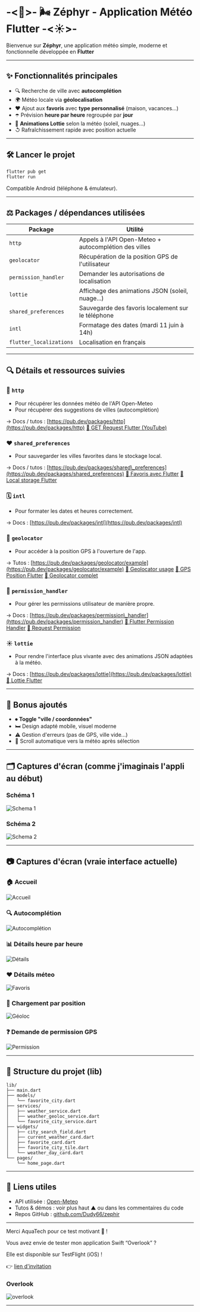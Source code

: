 # -<🌴>- 🌬️ Zéphyr - Application Météo Flutter -<☀️>-

Bienvenue sur **Zéphyr**, une application météo simple, moderne et fonctionnelle développée en **Flutter** 

---

## ✨ Fonctionnalités principales

* 🔍 Recherche de ville avec **autocomplétion**
* 🌍 Météo locale via **géolocalisation**
* ❤️ Ajout aux **favoris** avec **type personnalisé** (maison, vacances...)
* ☂️ Prévision **heure par heure** regroupée par **jour**
* 🌌 **Animations Lottie** selon la météo (soleil, nuages...)
* ↺ Rafraîchissement rapide avec position actuelle

---

## 🛠️ Lancer le projet

```bash
flutter pub get
flutter run
```

Compatible Android (téléphone & émulateur).

---

## ⚖️ Packages / dépendances utilisées

| Package                 | Utilité                                               |
| ----------------------- | ----------------------------------------------------- |
| `http`                  | Appels à l'API Open-Meteo + autocomplétion des villes |
| `geolocator`            | Récupération de la position GPS de l'utilisateur      |
| `permission_handler`    | Demander les autorisations de localisation            |
| `lottie`                | Affichage des animations JSON (soleil, nuage...)      |
| `shared_preferences`    | Sauvegarde des favoris localement sur le téléphone    |
| `intl`                  | Formatage des dates (mardi 11 juin à 14h)             |
| `flutter_localizations` | Localisation en français                              |

---

## 🔍 Détails et ressources suivies

### 🚀 `http`

* Pour récupérer les données météo de l'API Open-Meteo
* Pour récupérer des suggestions de villes (autocomplétion)

→ Docs / tutos :
[https://pub.dev/packages/http](https://pub.dev/packages/http)
[🎥 GET Request Flutter (YouTube)](https://www.youtube.com/watch?v=8Tu9Gjs3xcM)

### ❤️ `shared_preferences`

* Pour sauvegarder les villes favorites dans le stockage local.

→ Docs / tutos :
[https://pub.dev/packages/shared\_preferences](https://pub.dev/packages/shared_preferences)
[🎥 Favoris avec Flutter](https://www.youtube.com/watch?v=Ccd5fIrCDSY)
[🎥 Local storage Flutter](https://www.youtube.com/watch?v=O72HfMS19F0)

### 🗓 `intl`

* Pour formater les dates et heures correctement.

→ Docs :
[https://pub.dev/packages/intl](https://pub.dev/packages/intl)

### 📍 `geolocator`

* Pour accéder à la position GPS à l'ouverture de l'app.

→ Tutos :
[https://pub.dev/packages/geolocator/example](https://pub.dev/packages/geolocator/example)
[🎥 Geolocator usage](https://www.youtube.com/watch?v=bpKxAPm1Cig)
[🎥 GPS Position Flutter](https://www.youtube.com/watch?v=BkBQ5A0SQmM)
[🎥 Geolocator complet](https://www.youtube.com/watch?v=BKTGE2gy4Kw)

### 🔐 `permission_handler`

* Pour gérer les permissions utilisateur de manière propre.

→ Docs :
[https://pub.dev/packages/permission\_handler](https://pub.dev/packages/permission_handler)
[🎥 Flutter Permission Handler](https://www.youtube.com/watch?v=XJlMxUcO1K4)
[🎥 Request Permission](https://www.youtube.com/watch?v=N7APZJAsx_4)

### ☀️ `lottie`

* Pour rendre l'interface plus vivante avec des animations JSON adaptées à la météo.

→ Docs :
[https://pub.dev/packages/lottie](https://pub.dev/packages/lottie)
[🎥 Lottie Flutter](https://www.youtube.com/watch?v=FjqMIy803yQ)

---

## 🌟 Bonus ajoutés

* ⏺ **Toggle "ville / coordonnées"**
* 🛏️ Design adapté mobile, visuel moderne
* ⚠️ Gestion d'erreurs (pas de GPS, ville vide...)
* 🔄 Scroll automatique vers la météo après sélection

---

## 🗂️ Captures d'écran (comme j'imaginais l'appli au début)

### Schéma 1

![Schema 1](https://firebasestorage.googleapis.com/v0/b/overlookapp-b9e00.firebasestorage.app/o/projet%2Fschema_1.png?alt=media&token=fc239873-0192-475e-a38e-e71942536460)

### Schéma 2

![Schema 2](https://firebasestorage.googleapis.com/v0/b/overlookapp-b9e00.firebasestorage.app/o/projet%2Fschema_2.png?alt=media&token=e7d36750-30a2-4c92-b35f-370afd085aab)

---

## 📷 Captures d'écran (vraie interface actuelle)

### 🏠 Accueil

![Accueil](https://firebasestorage.googleapis.com/v0/b/overlookapp-b9e00.firebasestorage.app/o/projet%2FAcceuil.png?alt=media&token=2a491957-e1ec-425f-bc56-64932a2ffe83)

### 🔍 Autocomplétion

![Autocomplétion](https://firebasestorage.googleapis.com/v0/b/overlookapp-b9e00.firebasestorage.app/o/projet%2Fautocomplete.png?alt=media&token=9bac08c8-c4aa-4cd4-bdf7-97465763edf5)

### 📊 Détails heure par heure

![Détails](https://firebasestorage.googleapis.com/v0/b/overlookapp-b9e00.firebasestorage.app/o/projet%2Fheure_par_heure.png?alt=media&token=c4c16343-f1e6-422b-990e-c8f079c1daad)

### ❤️ Détails méteo

![Favoris](https://firebasestorage.googleapis.com/v0/b/overlookapp-b9e00.firebasestorage.app/o/projet%2Fcard_details.png?alt=media&token=e93830cf-46f3-45d7-8f68-e748d7314e61)

### 📍 Chargement par position

![Géoloc](https://firebasestorage.googleapis.com/v0/b/overlookapp-b9e00.firebasestorage.app/o/projet%2Fchargement_position.png?alt=media&token=8ba830ef-e341-4ecc-8727-31fc72624577)

### ❓ Demande de permission GPS

![Permission](htthttps://firebasestorage.googleapis.com/v0/b/overlookapp-b9e00.firebasestorage.app/o/projet%2Fdemande_geoloc.png?alt=media&token=27069325-0ed9-4de4-a65e-cd505b9ca070)

---

## 📁 Structure du projet (lib)

```
lib/
├── main.dart
├── models/
│   └── favorite_city.dart
├── services/
│   ├── weather_service.dart
│   ├── weather_geoloc_service.dart
│   └── favorite_city_service.dart
├── widgets/
│   ├── city_search_field.dart
│   ├── current_weather_card.dart
│   ├── favorite_card.dart
│   ├── favorite_city_tile.dart
│   └── weather_day_card.dart
└── pages/
    └── home_page.dart
```

---

## 📶 Liens utiles

* API utilisée : [Open-Meteo](https://open-meteo.com/)
* Tutos & démos : voir plus haut ▲ ou dans les commentaires du code
* Repos GitHub : [github.com/Dudy66/zephir](https://github.com/Dudy66/zephir)

---

Merci AquaTech pour ce test motivant 🙏 !

Vous avez envie de tester mon application Swift “Overlook” ?

Elle est disponible sur TestFlight (iOS) !

👉 [lien d'invitation](https://testflight.apple.com/join/wrx5sBBJ)

### Overlook

![overlook](https://firebasestorage.googleapis.com/v0/b/overlookapp-b9e00.firebasestorage.app/o/projet%2FIMG_4138.jpg?alt=media&token=13603709-4334-4f2d-a2b7-02772000134a)

---
